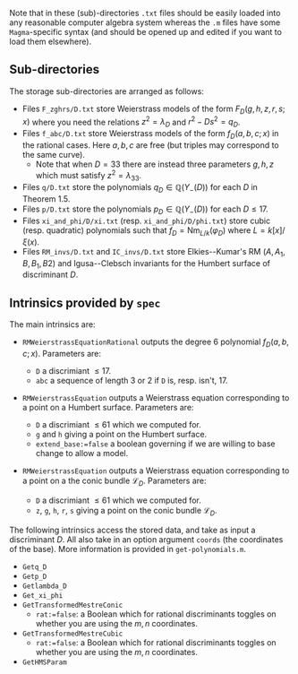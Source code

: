 Note that in these (sub)-directories `.txt` files should be easily loaded into any reasonable computer algebra system whereas the `.m` files have some `Magma`-specific syntax (and should be opened up and edited if you want to load them elsewhere).

## Sub-directories 
The storage sub-directories are arranged as follows:
- Files `F_zghrs/D.txt` store Weierstrass models of the form $F_D(g,h,z,r,s; x)$ where you need the relations $z^2 = \lambda_D$ and $r^2 - Ds^2 = q_D$.
- Files `f_abc/D.txt` store Weierstrass models of the form $f_D(a,b,c; x)$ in the rational cases. Here $a,b,c$ are free (but triples may correspond to the same curve).
  - Note that when $D = 33$ there are instead three parameters $g,h,z$ which must satisfy $z^2 = \lambda_{33}$.
- Files `q/D.txt` store the polynomials $q_D \in \mathbb{Q}(Y_{-}(D))$ for each $D$ in Theorem 1.5.
- Files `p/D.txt` store the polynomials $p_D \in \mathbb{Q}(Y_{-}(D))$ for each $D \leq 17$.
- Files `xi_and_phi/D/xi.txt` (resp. `xi_and_phi/D/phi.txt`) store cubic (resp. quadratic) polynomials such that $f_D = \mathrm{Nm}_{L/k}(\varphi_D)$ where $L = k[x]/\xi(x)$.
- Files `RM_invs/D.txt` and `IC_invs/D.txt` store Elkies--Kumar's RM $(A,A_1,B,B_1,B2)$ and Igusa--Clebsch invariants for the Humbert surface of discriminant $D$.

## Intrinsics provided by `spec`
The main intrinsics are:
- `RMWeierstrassEquationRational` outputs the degree 6 polynomial $f_D(a,b,c;x)$. Parameters are:
  - `D` a discrimiant $\leq 17$.
  - `abc` a sequence of length 3 or 2 if `D` is, resp. isn't, 17.
- `RMWeierstrassEquation` outputs a Weierstrass equation corresponding to a point on a Humbert surface. Parameters are:
  - `D` a discrimiant $\leq 61$ which we computed for.
  - `g` and `h` giving a point on the Humbert surface.
  - `extend_base:=false` a boolean governing if we are willing to base change to allow a model.

- `RMWeierstrassEquation` outputs a Weierstrass equation corresponding to a point on a the conic bundle $\mathscr{L}_D$. Parameters are:
  - `D` a discrimiant $\leq 61$ which we computed for.
  - `z`, `g`, `h`, `r`, `s` giving a point on the conic bundle $\mathscr{L}_D$.

The following intrinsics access the stored data, and take as input a discriminant $D$. All also take in an option argument `coords` (the coordinates of the base). More information is provided in `get-polynomials.m`.
- `Getq_D`
- `Getp_D`
- `Getlambda_D`
- `Get_xi_phi`
- `GetTransformedMestreConic`
  - `rat:=false`: a Boolean which for rational discriminants toggles on whether you are using the $m,n$ coordinates.
- `GetTransformedMestreCubic`
  - `rat:=false`: a Boolean which for rational discriminants toggles on whether you are using the $m,n$ coordinates.
- `GetHMSParam` 